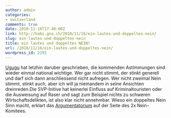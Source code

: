 ```yaml
---
author: admin
categories:
- switzerland
comments: true
date: 2010-11-16T17:40:00Z
link: http://habi.gna.ch/2010/11/16/ein-lautes-und-doppeltes-nein/
slug: ein-lautes-und-doppeltes-nein
title: ein lautes und doppeltes NEIN!
url: /2010/11/16/ein-lautes-und-doppeltes-nein/
wordpress_id: 2291
---
```


[Ugugu](http://blogdessennamenmansichnichtmerkenkann.wordpress.com/2010/10/29/es-hat-sich-ausgeschaf/) hat letzhin daruber geschrieben, die kommenden Astimmungen sind wieder einmal national wichtige. Wer gar nicht stimmt, der stinkt generell und darf sich dann anschliessend nicht aufregen. Wer nicht zweimal Nein stimmt, stinkt auch, aber ich will ja niemandem in seine Ansichten dreinreden.Die SVP-Initive hat keinerlei Einfluss auf Kriminaltouristen oder die Ausweisung auf Raser und sagt zum Beispiel nichts zu schweren Wirtschaftsdelikten, ist also klar nicht annehmbar. Wieso ein doppeltes Nein Sinn macht, erklart das [Argumentatorium](http://www.ausschaffungsinitiative-2xnein.ch/warum-2xnein/) auf der Seite des 2x Nein-Komitees.  


